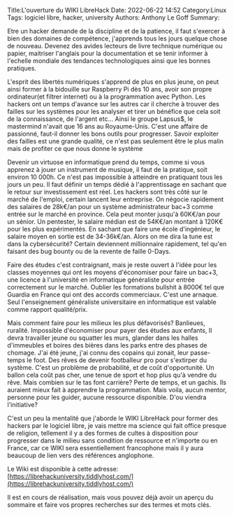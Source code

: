 Title:﻿L'ouverture du WIKI LibreHack 
Date: 2022-06-22 14:52
Category:Linux
Tags: logiciel libre, hacker, university
Authors: Anthony Le Goff
Summary:

Etre un hacker demande de la discipline et de la patience, il faut s'exercer à bien des domaines de compétence, j'apprends tous les jours quelque chose de nouveau. Devenez des avides lecteurs de livre technique numérique ou papier, maitriser l'anglais pour la documentation et se tenir informer à l'echelle mondiale des tendances technologiques ainsi que les bonnes pratiques.  

L'esprit des libertés numériques s'apprend de plus en plus jeune, on peut ainsi former à la bidouille sur Raspberry Pi dès 10 ans, avoir son propre ordinateur(et filtrer internet) ou à la programmation avec Python. Les hackers ont un temps d'avance sur les autres car il cherche à trouver des failles sur les systèmes pour les analyser et tirer un bénéfice que cela soit de la connaissance, de l'argent etc... Ainsi le groupe Lapsus$, le mastermind n'avait que 16 ans au Royaume-Unis. C'est une affaire de passionné, faut-il donner les bons outils pour progresser. Savoir exploiter des failles est une grande qualité, ce n'est pas seulement être le plus malin mais de profiter ce que nous donne le système  

Devenir un virtuose en informatique prend du temps, comme si vous apprenez à jouer un instrument de musique, il faut de la pratique, soit environ 10 000h. Ce n'est pas impossible à atteindre en pratiquant tous les jours un peu. Il faut définir un temps dédié à l'apprentissage en sachant que le retour sur investissement est réel. Les hackers sont très côté sur le marché de l'emploi, certain lancent leur entreprise. On négocie rapidement des salaires de 28k€/an pour un système administrateur bac+3 comme entrée sur le marché en province. Cela peut monter jusqu'à 60K€/an pour un sénior. Un pentester, le salaire médian est de 54K€/an montant à 120K€ pour les plus expérimentés. En sachant que faire une école d'ingénieur, le salaire moyen en sortie est de 34-36k€/an. Alors on me dira la tune est dans la cybersécurité? Certain deviennent millionnaire rapidement, tel qu'en faisant des bug bounty ou de la revente de faille 0-Days.  

Faire des études c'est contraignant, mais je reste ouvert à l'idée pour les classes moyennes qui ont les moyens d'économiser pour faire un bac+3, une licence à l'université en informatique généraliste pour entrée correctement sur le marché. Oublier les formations bullshit à 8000€ tel que Guardia en France qui ont des accords commerciaux. C'est une arnaque. Seul l'enseignement généraliste universitaire en informatique est valable comme rapport qualité/prix.  

Mais comment faire pour les milieux les plus défavorisés? Banlieues, ruralité. Impossible d'économiser pour payer des études aux enfants, Il devra travailler jeune ou squatter les murs, glander dans les halles d'immeubles et boires des bières dans les parks entre des phases de chomage. J'ai été jeune, j'ai connu des copains qui zonait, leur passe-temps le foot. Des rêves de devenir footballeur pro pour s'extirper du système. C'est un problème de probabilité, et de coût d'opportunité. Un ballon cela coût pas cher, une tenue de sport et hop plus qu'à vendre du rêve. Mais combien sur le tas font carrière? Perte de temps, et un gachis. Ils auraient mieux fait à apprendre la programmation. Mais voila, aucun mentor, personne pour les guider, aucune ressource disponible. D'ou viendra l'initiative?  

C'est un peu la mentalité que j'aborde le WIKI LibreHack pour former des hackers par le logiciel libre, je vais mettre ma science qui fait office presque de religion, tellement il y a des formes de cultes à disposition pour progresser dans le milieu sans condition de ressource et n'importe ou en France, car ce WIKI sera essentiellement francophone mais il y aura beaucoup de lien vers des références anglophone.  

Le Wiki est disponible à cette adresse: [https://librehackuniversity.tiddlyhost.com/](https://librehackuniversity.tiddlyhost.com/)  

Il est en cours de réalisation, mais vous pouvez déjà avoir un aperçu du sommaire et faire vos propres recherches sur des termes et mots clés.
